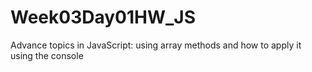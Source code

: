 # Week03Day01HW_JS
Advance topics in JavaScript: using array methods and how to apply it using the console
